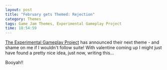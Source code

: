 ```yaml
---
layout: post
title: "February gets Themed: Rejection"
category: Themes
tags: Game Jam Themes, Experimental Gameplay Project
time: 18:54:59
---
```

[The Experimental Gameplay Project](http://experimentalgameplay.com/blog/) has announced their next theme - and shame on me if I wouldn't follow suite! With valentine coming up I might just have found a pretty nice idea, just now, writing this...

Booyah!!

